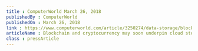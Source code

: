 ```yaml
---
title : ComputerWorld March 26, 2018
publishedBy : ComputerWorld
publishedOn : March 26, 2018
link : https://www.computerworld.com/article/3250274/data-storage/blockchain-and-cryptocurrency-may-soon-underpin-cloud-storage.html
articleName : Blockchain and cryptocurrency may soon underpin cloud storage
class : pressArticle
---
```


